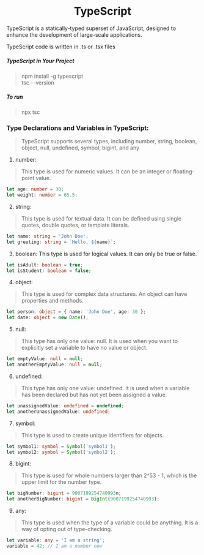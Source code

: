 <h1 align="center" >TypeScript</h1>

TypeScript is a statically-typed superset of JavaScript, designed to enhance the development of large-scale applications. 


TypeScript code is written in .ts or .tsx files

##### TypeScript in Your Project
> npm install -g typescript  <br>
> tsc --version
##### To run
> npx tsc

### Type Declarations and Variables in TypeScript:
> TypeScript supports several types, including number, string, boolean, object, null, undefined, symbol, bigint, and any

1. number: 
> This type is used for numeric values. It can be an integer or floating-point value.

```ts
let age: number = 30;
let weight: number = 65.5;
```
2. string: 
> This type is used for textual data. It can be defined using single quotes, double quotes, or template literals.
```ts
let name: string = 'John Doe';
let greeting: string = `Hello, ${name}`;
```
3. boolean: This type is used for logical values. It can only be true or false.
```ts
let isAdult: boolean = true;
let isStudent: boolean = false;
```
4. object: 
> This type is used for complex data structures. An object can have properties and methods.
```ts
let person: object = { name: 'John Doe', age: 30 };
let date: object = new Date();
```
5. null: 
> This type has only one value: null. It is used when you want to explicitly set a variable to have no value or object.
```ts
let emptyValue: null = null;
let anotherEmptyValue: null = null;
```
6. undefined: 
> This type has only one value: undefined. It is used when a variable has been declared but has not yet been assigned a value.
```ts
let unassignedValue: undefined = undefined;
let anotherUnassignedValue: undefined;
```
7. symbol: 
> This type is used to create unique identifiers for objects.
```ts
let symbol1: symbol = Symbol('symbol1');
let symbol2: symbol = Symbol('symbol2');
```
8. bigint: 
> This type is used for whole numbers larger than 2^53 - 1, which is the upper limit for the number type.
```ts
let bigNumber: bigint = 9007199254740993n;
let anotherBigNumber: bigint = BigInt(9007199254740993);
```
9. any: 
> This type is used when the type of a variable could be anything. It is a way of opting out of type-checking.
```ts
let variable: any = 'I am a string';
variable = 42; // I am a number now
```